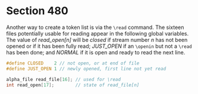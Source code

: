 # Section 480

Another way to create a token list is via the `\read` command.
The sixteen files potentially usable for reading appear in the following global variables.
The value of *read_open[n]* will be *closed* if stream number *n* has not been opened or if it has been fully read;
*JUST_OPEN* if an `\openin` but not a `\read` has been done;
and *NORMAL* if it is open and ready to read the next line.

```c include/constants.h
#define CLOSED    2 // not open, or at end of file
#define JUST_OPEN 1 // newly opened, first line not yet read
```

```c << Global variables >>+=
alpha_file read_file[16]; // used for \read
int read_open[17];        // state of read_file[n]
```
